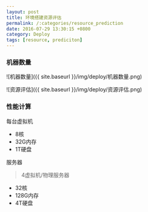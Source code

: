 ```yaml
---
layout: post
title: 环境搭建资源评估
permalink: /:categories/resource_prediction
date: 2016-07-29 13:30:15 +0800
category: Deploy
tags: [resource, prediciton]
---
```


### 机器数量

![机器数量]({{ site.baseurl }}/img/deploy/机器数量.png)

![资源评估]({{ site.baseurl }}/img/deploy/资源评估.png)

### 性能计算


每台虚拟机
* 8核
* 32G内存
* 1T硬盘

服务器

> 4虚拟机/物理服务器
* 32核
* 128G内存
* 4T硬盘
